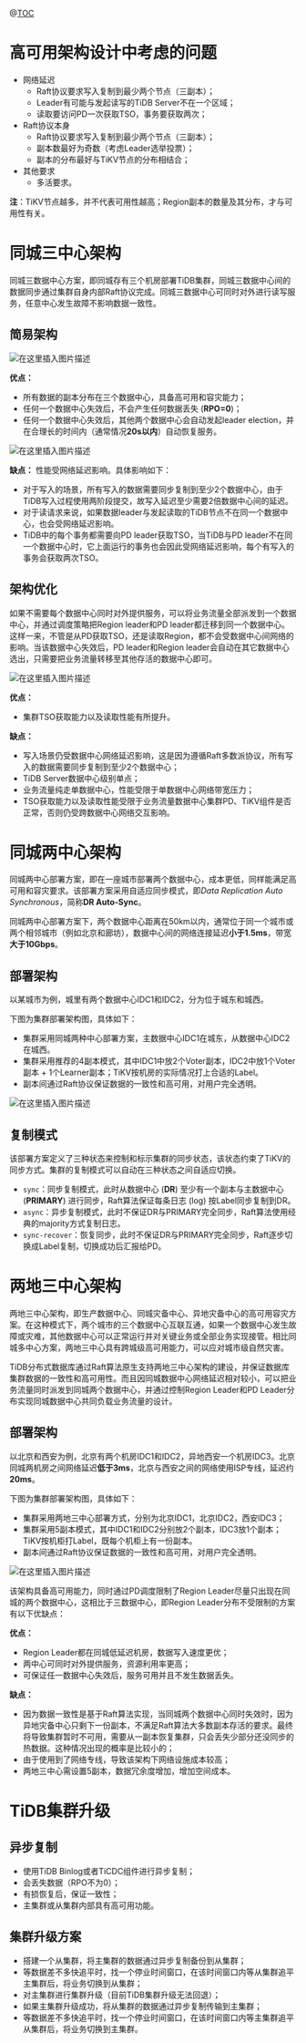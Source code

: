 ﻿@[TOC](TiDB数据库常用高可用架构)

# 高可用架构设计中考虑的问题
- 网络延迟
  - Raft协议要求写入复制到最少两个节点（三副本）；
  - Leader有可能与发起读写的TiDB Server不在一个区域；
  - 读取要访问PD一次获取TSO，事务要获取两次；
- Raft协议本身
  - Raft协议要求写入复制到最少两个节点（三副本）；
  - 副本数最好为奇数（考虑Leader选举投票）；
  - 副本的分布最好与TiKV节点的分布相结合；
- 其他要求
  - 多活要求。

**注**：TiKV节点越多，并不代表可用性越高；Region副本的数量及其分布，才与可用性有关。

# 同城三中心架构
同城三数据中心方案，即同城存有三个机房部署TiDB集群，同城三数据中心间的数据同步通过集群自身内部Raft协议完成。同城三数据中心可同时对外进行读写服务，任意中心发生故障不影响数据一致性。

## 简易架构
![在这里插入图片描述](https://img-blog.csdnimg.cn/3ad687ad4bdc47e999743a094485f7fc.png#pic_center)


**优点：**
- 所有数据的副本分布在三个数据中心，具备高可用和容灾能力；
- 任何一个数据中心失效后，不会产生任何数据丢失 (**RPO=0**)；
- 任何一个数据中心失效后，其他两个数据中心会自动发起leader election，并在合理长的时间内（通常情况**20s以内**）自动恢复服务。

![在这里插入图片描述](https://img-blog.csdnimg.cn/e60076512a0a4b8eacb76c05d0f11843.png#pic_center)


**缺点：**
性能受网络延迟影响。具体影响如下：
- 对于写入的场景，所有写入的数据需要同步复制到至少2个数据中心，由于TiDB写入过程使用两阶段提交，故写入延迟至少需要2倍数据中心间的延迟。
- 对于读请求来说，如果数据leader与发起读取的TiDB节点不在同一个数据中心，也会受网络延迟影响。
- TiDB中的每个事务都需要向PD leader获取TSO，当TiDB与PD leader不在同一个数据中心时，它上面运行的事务也会因此受网络延迟影响，每个有写入的事务会获取两次TSO。

## 架构优化
如果不需要每个数据中心同时对外提供服务，可以将业务流量全部派发到一个数据中心，并通过调度策略把Region leader和PD leader都迁移到同一个数据中心。这样一来，不管是从PD获取TSO，还是读取Region，都不会受数据中心间网络的影响。当该数据中心失效后，PD leader和Region leader会自动在其它数据中心选出，只需要把业务流量转移至其他存活的数据中心即可。

![在这里插入图片描述](https://img-blog.csdnimg.cn/4970303bb388446487ab88efc8378da3.png#pic_center)


**优点：**
- 集群TSO获取能力以及读取性能有所提升。

**缺点：**
- 写入场景仍受数据中心网络延迟影响，这是因为遵循Raft多数派协议，所有写入的数据需要同步复制到至少2个数据中心；
- TiDB Server数据中心级别单点；
- 业务流量纯走单数据中心，性能受限于单数据中心网络带宽压力；
- TSO获取能力以及读取性能受限于业务流量数据中心集群PD、TiKV组件是否正常，否则仍受跨数据中心网络交互影响。

# 同城两中心架构
同城两中心部署方案，即在一座城市部署两个数据中心，成本更低，同样能满足高可用和容灾要求。该部署方案采用自适应同步模式，即*Data Replication Auto Synchronous*，简称**DR Auto-Sync**。

同城两中心部署方案下，两个数据中心距离在50km以内，通常位于同一个城市或两个相邻城市（例如北京和廊坊），数据中心间的网络连接延迟**小于1.5ms**，带宽**大于10Gbps**。

## 部署架构
以某城市为例，城里有两个数据中心IDC1和IDC2，分为位于城东和城西。

下图为集群部署架构图，具体如下：

- 集群采用同城两种中心部署方案，主数据中心IDC1在城东，从数据中心IDC2在城西。
- 集群采用推荐的4副本模式，其中IDC1中放2个Voter副本，IDC2中放1个Voter副本 + 1个Learner副本；TiKV按机房的实际情况打上合适的Label。
- 副本间通过Raft协议保证数据的一致性和高可用，对用户完全透明。

![在这里插入图片描述](https://img-blog.csdnimg.cn/b11f5066a97241e68ba5bed466d3ba96.png#pic_center)


## 复制模式
该部署方案定义了三种状态来控制和标示集群的同步状态，该状态约束了TiKV的同步方式。集群的复制模式可以自动在三种状态之间自适应切换。

- `sync`：同步复制模式，此时从数据中心 (**DR**) 至少有一个副本与主数据中心 (**PRIMARY**) 进行同步，Raft算法保证每条日志 (log) 按Label同步复制到DR。
- `async`：异步复制模式，此时不保证DR与PRIMARY完全同步，Raft算法使用经典的majority方式复制日志。
- `sync-recover`：恢复同步，此时不保证DR与PRIMARY完全同步，Raft逐步切换成Label复制，切换成功后汇报给PD。

# 两地三中心架构
两地三中心架构，即生产数据中心、同城灾备中心、异地灾备中心的高可用容灾方案。在这种模式下，两个城市的三个数据中心互联互通，如果一个数据中心发生故障或灾难，其他数据中心可以正常运行并对关键业务或全部业务实现接管。相比同城多中心方案，两地三中心具有跨城级高可用能力，可以应对城市级自然灾害。

TiDB分布式数据库通过Raft算法原生支持两地三中心架构的建设，并保证数据库集群数据的一致性和高可用性。而且因同城数据中心网络延迟相对较小，可以把业务流量同时派发到同城两个数据中心，并通过控制Region Leader和PD Leader分布实现同城数据中心共同负载业务流量的设计。

## 部署架构
以北京和西安为例，北京有两个机房IDC1和IDC2，异地西安一个机房IDC3。北京同城两机房之间网络延迟**低于3ms**，北京与西安之间的网络使用ISP专线，延迟约**20ms**。

下图为集群部署架构图，具体如下：

- 集群采用两地三中心部署方式，分别为北京IDC1，北京IDC2，西安IDC3；
- 集群采用5副本模式，其中IDC1和IDC2分别放2个副本，IDC3放1个副本；TiKV按机柜打Label，既每个机柜上有一份副本。
- 副本间通过Raft协议保证数据的一致性和高可用，对用户完全透明。

![在这里插入图片描述](https://img-blog.csdnimg.cn/3087496c21d44c4e9dc830c88f4c8892.png#pic_center)


该架构具备高可用能力，同时通过PD调度限制了Region Leader尽量只出现在同城的两个数据中心，这相比于三数据中心，即Region Leader分布不受限制的方案有以下优缺点：

**优点：**
- Region Leader都在同城低延迟机房，数据写入速度更优；
- 两中心可同时对外提供服务，资源利用率更高；
- 可保证任一数据中心失效后，服务可用并且不发生数据丢失。

**缺点：**
- 因为数据一致性是基于Raft算法实现，当同城两个数据中心同时失效时，因为异地灾备中心只剩下一份副本，不满足Raft算法大多数副本存活的要求。最终将导致集群暂时不可用，需要从一副本恢复集群，只会丢失少部分还没同步的热数据。这种情况出现的概率是比较小的；
- 由于使用到了网络专线，导致该架构下网络设施成本较高；
- 两地三中心需设置5副本，数据冗余度增加，增加空间成本。

# TiDB集群升级
## 异步复制
- 使用TiDB Binlog或者TiCDC组件进行异步复制；
- 会丢失数据（RPO不为0）；
- 有损恢复后，保证一致性；
- 主集群或从集群内部具有高可用功能。

## 集群升级方案
- 搭建一个从集群，将主集群的数据通过异步复制备份到从集群；
- 等数据差不多快追平时，找一个停业时间窗口，在该时间窗口内等从集群追平主集群后，将业务切换到从集群；
- 对主集群进行集群升级（目前TiDB集群升级无法回退）；
- 如果主集群升级成功，将从集群的数据通过异步复制传输到主集群；
- 等数据差不多快追平时，找一个停业时间窗口，在该时间窗口内等主集群追平从集群后，将业务切换到主集群。








